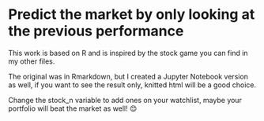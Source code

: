 # Predict the market by only looking at the previous performance

This work is based on R and is inspired by the stock game you can find in my other files.

The original was in Rmarkdown, but I created a Jupyter Notebook version as well, if you want to see the result only, knitted html will be a good choice.

Change the stock_n variable to add ones on your watchlist, maybe your portfolio will beat the market as well! :blush:
